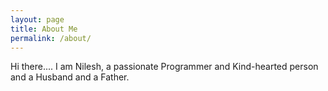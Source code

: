 ```yaml
---
layout: page
title: About Me
permalink: /about/
---
```


Hi there....
I am Nilesh, a passionate Programmer and Kind-hearted person and a Husband and a Father.
